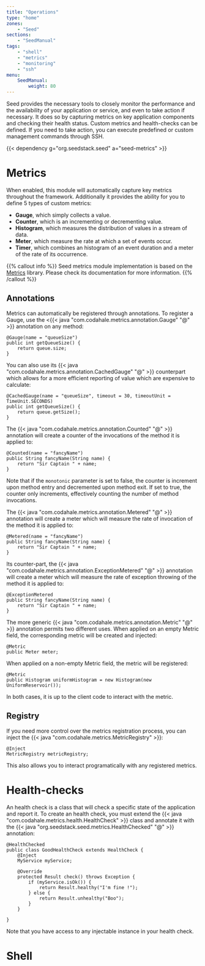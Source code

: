 ```yaml
---
title: "Operations"
type: "home"
zones:
    - "Seed"
sections:
    - "SeedManual"
tags:
    - "shell"
    - "metrics"
    - "monitoring"
    - "ssh"
menu:
    SeedManual:
        weight: 80
---
```


Seed provides the necessary tools to closely monitor the performance and the availability of your application or service,
and even to take action if necessary. It does so by capturing metrics on key application components and checking their 
health status. Custom metrics and health-checks can be defined. If you need to take action, you can execute predefined 
or custom management commands through SSH.<!--more-->
  
{{< dependency g="org.seedstack.seed" a="seed-metrics" >}}

# Metrics

When enabled, this module will automatically capture key metrics throughout the framework. Additionally it provides the
ability for you to define 5 types of custom metrics:

* **Gauge**, which simply collects a value.
* **Counter**, which is an incrementing or decrementing value.
* **Histogram**, which measures the distribution of values in a stream of data. 
* **Meter**, which measure the rate at which a set of events occur.
* **Timer**, which combines an histogram of an event duration and a meter of the rate of its occurrence.

{{% callout info %}}
Seed metrics module implementation is based on the [Metrics](http://metrics.dropwizard.io/) library. Please check its
documentation for more information.
{{% /callout %}}

## Annotations

Metrics can automatically be registered through annotations. To register a Gauge, use the <{{< java "com.codahale.metrics.annotation.Gauge" "@" >}}
annotation on any method:

    @Gauge(name = "queueSize")
    public int getQueueSize() {
        return queue.size;
    }

You can also use its {{< java "com.codahale.metrics.annotation.CachedGauge" "@" >}} counterpart which allows for a more efficient
reporting of value which are expensive to calculate:

    @CachedGauge(name = "queueSize", timeout = 30, timeoutUnit = TimeUnit.SECONDS)
    public int getQueueSize() {
        return queue.getSize();
    }

The {{< java "com.codahale.metrics.annotation.Counted" "@" >}} annotation will create a counter of the invocations of the
method it is applied to:

    @Counted(name = "fancyName")
    public String fancyName(String name) {
        return "Sir Captain " + name;
    }
    
Note that if the `monotonic` parameter is set to false, the counter is increment upon method entry and decremented upon
method exit. If set to true, the counter only increments, effectively counting the number of method invocations.

The {{< java "com.codahale.metrics.annotation.Metered" "@" >}} annotation will create a meter which will measure the
rate of invocation of the method it is applied to:

    @Metered(name = "fancyName")
    public String fancyName(String name) {
        return "Sir Captain " + name;
    }
    
Its counter-part, the {{< java "com.codahale.metrics.annotation.ExceptionMetered" "@" >}} annotation will create a meter
which will measure the rate of exception throwing of the method it is applied to:

    @ExceptionMetered
    public String fancyName(String name) {
        return "Sir Captain " + name;
    }
    
The more generic {{< java "com.codahale.metrics.annotation.Metric" "@" >}} annotation permits two different uses. When 
applied on an empty Metric field, the corresponding metric will be created and injected:

    @Metric
    public Meter meter;

When applied on a non-empty Metric field, the metric will be registered:

    @Metric
    public Histogram uniformHistogram = new Histogram(new UniformReservoir());
    
In both cases, it is up to the client code to interact with the metric.       

## Registry

If you need more control over the metrics registration process, you can inject the {{< java "com.codahale.metrics.MetricRegistry" >}}:

    @Inject
    MetricRegistry metricRegistry;
    
This also allows you to interact programatically with any registered metrics.

# Health-checks

An health check is a class that will check a specific state of the application and report it. To create an health check, 
you must extend the {{< java "com.codahale.metrics.health.HealthCheck" >}} class and annotate it with the 
{{< java "org.seedstack.seed.metrics.HealthChecked" "@" >}} annotation:

    @HealthChecked
	public class GoodHealthCheck extends HealthCheck {
	    @Inject
	    MyService myService;

		@Override
		protected Result check() throws Exception {
		    if (myService.isOk()) {
			    return Result.healthy("I'm fine !");
            } else {
                return Result.unhealthy("Boo");
            }
		}

	}

Note that you have access to any injectable instance in your health check.

# Shell

